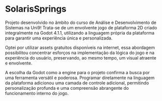 # SolarisSprings


Projeto desenvolvido no âmbito do curso de Análise e Desenvolvimento de Sistemas na Uni9!
Trata-se de um envolvente jogo de plataforma 2D criado integralmente na Godot 4.1.1,
utilizando a linguagem própria da plataforma para garantir uma experiência única e personalizada.


Optei por utilizar assets gratuitos disponíveis na internet, 
essa abordagem possibilitou concentrar esforços na implementação da lógica do jogo e na experiência do usuário,
preservando, ao mesmo tempo, um visual atraente e envolvente.

A escolha da Godot como a engine para o projeto confirma a busca por uma ferramenta versátil e poderosa.
Programar diretamente na linguagem da plataforma adicionou uma camada de controle adicional, permitindo personalização profunda
e uma compreensão abrangente do funcionamento interno do jogo.
